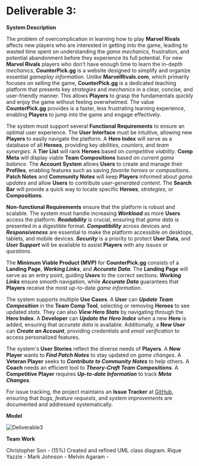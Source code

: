 # Deliverable 3:

**System Description**

The problem of overcomplication in learning how to play **Marvel Rivals** affects new players who are interested in getting into the game, leading to wasted time spent on understanding the *game mechanics*, frustration, and potential abandonment before they experience its full potential. For new **Marvel Rivals** players who don't have enough time to learn the in-depth *mechanics*, **CounterPick.gg** is a website designed to simplify and organize essential *gameplay information*. Unlike **MarvelRivals.com**, which primarily focuses on selling the game, **CounterPick.gg** is a dedicated teaching platform that presents key *strategies* and *mechanics* in a clear, concise, and user-friendly manner. This allows **Players** to grasp the fundamentals quickly and enjoy the game without feeling overwhelmed. The value **CounterPick.gg** provides is a faster, less frustrating learning experience, enabling **Players** to jump into the game and engage effectively.

The system must support several **Functional Requirements** to ensure an optimal user experience. The **User Interface** must be intuitive, allowing new **Players** to easily navigate the platform. A **Hero Index** will serve as a database of all **Heroes**, providing key *abilities*, *counters*, and *team synergies*. A **Tier List** will rank **Heroes** based on *competitive viability*. **Comp Meta** will display viable **Team Compositions** based on *current game balance*. The **Account System** allows **Users** to create and manage their **Profiles**, enabling features such as saving *favorite heroes* or *compositions*. **Patch Notes** and **Community Notes** will keep **Players** informed about *game updates* and allow **Users** to contribute *user-generated content*. The **Search Bar** will provide a quick way to locate specific **Heroes**, *strategies*, or **Compositions**.

**Non-functional Requirements** ensure that the platform is robust and scalable. The system must handle increasing ***Workload*** as more **Users** access the platform. ***Readability*** is crucial, ensuring that *game data* is presented in a digestible format. ***Compatibility*** across devices and ***Responsiveness*** are essential to make the platform accessible on desktops, tablets, and mobile devices. ***Security*** is a priority to protect **User Data**, and ***User Support*** will be available to assist **Players** with any *issues* or *questions*.

The **Minimum Viable Product (MVP)** for **CounterPick.gg** consists of a **Landing Page**, ***Working Links***, and ***Accurate Data***. The **Landing Page** will serve as an entry point, guiding **Users** to the correct sections. ***Working Links*** ensure smooth navigation, while ***Accurate Data*** guarantees that **Players** receive the most up-to-date *game information*.

The system supports multiple **Use Cases**. A **User** can ***Update Team Composition*** in the **Team Comp Tool**, selecting or removing **Heroes** to see updated *stats*. They can also ***View Hero Stats*** by navigating through the **Hero Index**. A **Developer** can ***Update the Hero Index*** when a new **Hero** is added, ensuring that *accurate data* is available. Additionally, a **New User** can ***Create an Account***, providing *credentials* and *email verification* to access personalized features.

The system's **User Stories** reflect the diverse needs of **Players**. A **New Player** wants to ***Find Patch Notes*** to stay updated on *game changes*. A **Veteran Player** seeks to ***Contribute to Community Notes*** to help others. A **Coach** needs an efficient tool to ***Theory-Craft Team Compositions***. A **Competitive Player** requires ***Up-to-date Information*** to track ***Meta Changes***.

For issue tracking, the project maintains an **Issue Tracker** at [GitHub](https://github.com/Rique-Yazzie/cs386-a1/issues), ensuring that *bugs*, *feature requests*, and *system improvements* are documented and addressed systematically.

**Model**

![Deliverable3](https://github.com/user-attachments/assets/91df31b4-f6bd-4a39-8628-c7977eaf3077)

**Team Work**

Christopher Son - (15%) Created and refined UML class diagram. 
Rique Yazzie - 
Mark Johnson - 
Melvin Agaram - 

